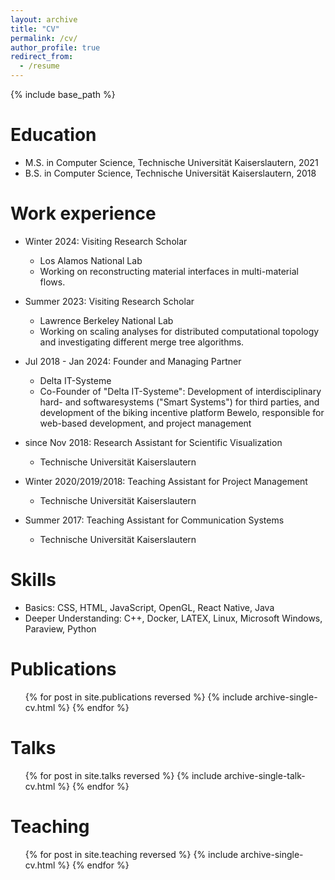 ```yaml
---
layout: archive
title: "CV"
permalink: /cv/
author_profile: true
redirect_from:
  - /resume
---
```


{% include base_path %}

Education
======
* M.S. in Computer Science, Technische Universität Kaiserslautern, 2021
* B.S. in Computer Science, Technische Universität Kaiserslautern, 2018

Work experience
======
* Winter 2024: Visiting Research Scholar
  * Los Alamos National Lab
  * Working on reconstructing material interfaces in multi-material flows.

* Summer 2023: Visiting Research Scholar
  * Lawrence Berkeley National Lab
  * Working on scaling analyses for distributed computational topology and investigating different merge tree algorithms.

* Jul 2018 - Jan 2024: Founder and Managing Partner
  * Delta IT-Systeme
  * Co-Founder of "Delta IT-Systeme": Development of interdisciplinary hard- and softwaresystems ("Smart Systems") for third parties, and development of the biking incentive platform Bewelo, responsible for web-based development, and project management

* since Nov 2018: Research Assistant for Scientific Visualization
  * Technische Universität Kaiserslautern

* Winter 2020/2019/2018: Teaching Assistant for Project Management
  * Technische Universität Kaiserslautern

* Summer 2017: Teaching Assistant for Communication Systems
  * Technische Universität Kaiserslautern

Skills
======
* Basics: CSS, HTML, JavaScript, OpenGL, React Native, Java
* Deeper Understanding: C++, Docker, LATEX, Linux, Microsoft Windows, Paraview, Python

Publications
======
  <ul>{% for post in site.publications reversed %}
    {% include archive-single-cv.html %}
  {% endfor %}</ul>

Talks
======
  <ul>{% for post in site.talks reversed %}
    {% include archive-single-talk-cv.html  %}
  {% endfor %}</ul>

Teaching
======
  <ul>{% for post in site.teaching reversed %}
    {% include archive-single-cv.html %}
  {% endfor %}</ul>
